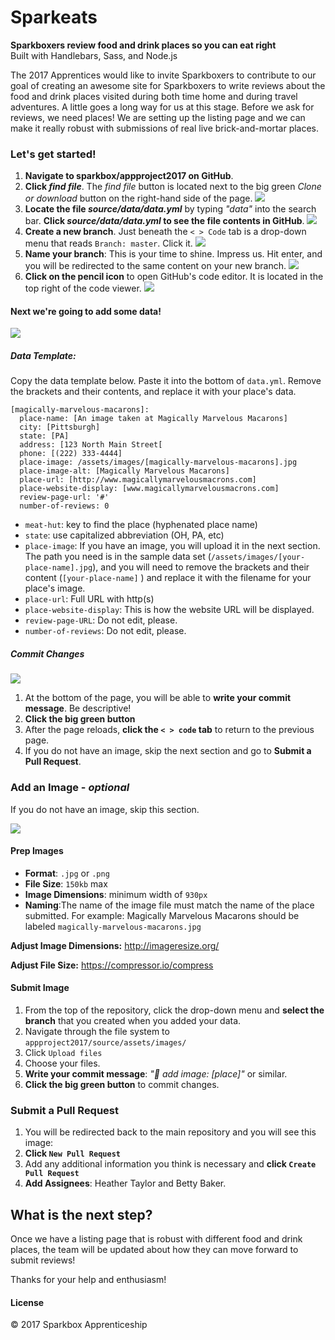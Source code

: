 # Sparkeats
**Sparkboxers review food and drink places so you can eat right**  
Built with Handlebars, Sass, and Node.js


The 2017 Apprentices would like to invite Sparkboxers to contribute to our goal of creating an awesome site for Sparkboxers to write reviews about the food and drink places visited during both time home and during travel adventures. A little goes a long way for us at this stage. Before we ask for reviews, we need places! We are setting up the listing page and we can make it really robust with submissions of real live brick-and-mortar places.


### Let's get started!
1. **Navigate to sparkbox/appproject2017 on GitHub**.
2. **Click _find file_**. The *find file* button is located next to the big green *Clone or download* button on the right-hand side of the page.
![](http://res.cloudinary.com/dfeuktksm/image/upload/v1498507636/find_file_noe6dy.jpg)
3. **Locate the file _source/data/data.yml_** by typing *"data"* into the search bar. **Click *source/data/data.yml* to see the file contents in GitHub**.
![](http://res.cloudinary.com/dfeuktksm/image/upload/v1498507636/find-data-file_w17ayu.jpg)
4. **Create a new branch**. Just beneath the `< > Code` tab is a drop-down menu that reads `Branch: master`. Click it.
![](http://res.cloudinary.com/dfeuktksm/image/upload/v1498507636/create-new-branch01_kdpwsi.jpg)
5. **Name your branch**: This is your time to shine. Impress us. Hit enter, and you will be redirected to the same content on your new branch.
![](http://res.cloudinary.com/dfeuktksm/image/upload/v1498507636/create-new-branch_rt75ed.jpg)
6. **Click on the pencil icon** to open GitHub's code editor. It is located in the top right of the code viewer.
![](http://res.cloudinary.com/dfeuktksm/image/upload/v1498507637/pencil_vf9p3y.jpg)

#### Next we're going to add some data!

![](https://media.giphy.com/media/JSnKGLvrFvYU8/giphy.gif)

##### Data Template:
Copy the data template below. Paste it into the bottom of `data.yml`. Remove the brackets and their contents, and replace it with your place's data.

    [magically-marvelous-macarons]:
      place-name: [An image taken at Magically Marvelous Macarons]                     
      city: [Pittsburgh]
      state: [PA]
      address: [123 North Main Street[
      phone: [(222) 333-4444]
      place-image: /assets/images/[magically-marvelous-macarons].jpg
      place-image-alt: [Magically Marvelous Macarons]
      place-url: [http://www.magicallymarvelousmacrons.com]
      place-website-display: [www.magicallymarvelousmacrons.com]
      review-page-url: '#'
      number-of-reviews: 0

- `meat-hut`: key to find the place (hyphenated place name)
- `state`: use capitalized abbreviation (OH, PA, etc)
- `place-image`: If you have an image, you will upload it in the next section. The path you need is in the sample data set (`/assets/images/[your-place-name].jpg`), and you will need to remove the brackets and their content (`[your-place-name]` ) and replace it with the filename for your place's image.
- `place-url`: Full URL with http(s)
- `place-website-display`: This is how the website URL will be displayed.
- `review-page-URL`: Do not edit, please.
- `number-of-reviews`: Do not edit, please.

##### Commit Changes
![](http://res.cloudinary.com/dfeuktksm/image/upload/v1498519096/big-green-button.png)

1. At the bottom of the page, you will be able to **write your commit message**. Be descriptive!
2. **Click the big green button**
3. After the page reloads, **click the `< > code` tab** to return to the previous page.
4. If you do not have an image, skip the next section and go to **Submit a Pull Request**.

### Add an Image - _optional_
If you do not have an image, skip this section.

![](https://i.ytimg.com/vi/0Nb7Fic4n7k/hqdefault.jpg)

#### Prep Images

- **Format**: `.jpg` or `.png`
- **File Size**: `150kb` max
- **Image Dimensions**: minimum width of `930px`
- **Naming**:The name of the image file must match the name of the place submitted. For example: Magically Marvelous Macarons should be labeled `magically-marvelous-macarons.jpg`

**Adjust Image Dimensions:** http://imageresize.org/

**Adjust File Size:**  https://compressor.io/compress

#### Submit Image
1. From the top of the repository, click the drop-down menu and **select the branch** that you created when you added your data.  
2. Navigate through the file system to `appproject2017/source/assets/images/`
3. Click `Upload files`
4. Choose your files.
5. **Write your commit message**: _":racehorse: add image: [place]"_ or similar.
6. **Click the big green button** to commit changes.

### Submit a Pull Request
1. You will be redirected back to the main repository and you will see this image:
2. **Click `New Pull Request`**
3. Add any additional information you think is necessary and **click `Create Pull Request`**
5. **Add Assignees**: Heather Taylor and Betty Baker.

## What is the next step?
Once we have a listing page that is robust with different food and drink places, the team will be updated about how they can move forward to submit reviews!

Thanks for your help and enthusiasm!

#### License
&copy; 2017 Sparkbox Apprenticeship
